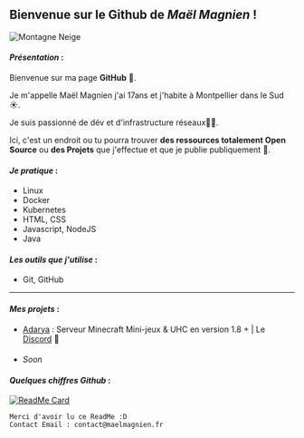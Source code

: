 ## Bienvenue sur le Github de _Maël Magnien_ !
<img src="https://i.ibb.co/dJGRXTV/montagne-neige.jpg" alt="Montagne Neige"/>

#### *Présentation* :
Bienvenue sur ma page **GitHub**
👋.

Je m'appelle Maël Magnien j'ai 17ans et j'habite à Montpellier dans le Sud ☀️. 

Je suis passionné de dév et d'infrastructure réseaux👨‍💻.

Ici, c'est un endroit ou tu pourra trouver **des ressources totalement Open Source** ou **des Projets** que j'effectue et que je publie publiquement
🎉.

#### *Je pratique* :
-   Linux
-   Docker
-   Kubernetes
-   HTML, CSS
-   Javascript, NodeJS
-   Java

#### *Les outils que j'utilise* :
-   Git, GitHub

---

#### *Mes projets* :

- [Adarya](https://adarya.club) : Serveur Minecraft Mini-jeux & UHC en version 1.8 + | Le [Discord](https://adarya.club/discord) 🎊
####
- *Soon*
####

#### *Quelques chiffres Github* : 

[![ReadMe Card](https://github-readme-stats.vercel.app/api?username=maelmagnien&count_private=true&show_icons=true)]()

    Merci d'avoir lu ce ReadMe :D
    Contact Email : contact@maelmagnien.fr

